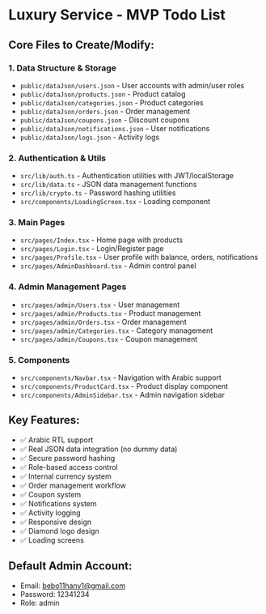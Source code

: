 # Luxury Service - MVP Todo List

## Core Files to Create/Modify:

### 1. Data Structure & Storage
- `public/dataJson/users.json` - User accounts with admin/user roles
- `public/dataJson/products.json` - Product catalog
- `public/dataJson/categories.json` - Product categories
- `public/dataJson/orders.json` - Order management
- `public/dataJson/coupons.json` - Discount coupons
- `public/dataJson/notifications.json` - User notifications
- `public/dataJson/logs.json` - Activity logs

### 2. Authentication & Utils
- `src/lib/auth.ts` - Authentication utilities with JWT/localStorage
- `src/lib/data.ts` - JSON data management functions
- `src/lib/crypto.ts` - Password hashing utilities
- `src/components/LoadingScreen.tsx` - Loading component

### 3. Main Pages
- `src/pages/Index.tsx` - Home page with products
- `src/pages/Login.tsx` - Login/Register page
- `src/pages/Profile.tsx` - User profile with balance, orders, notifications
- `src/pages/AdminDashboard.tsx` - Admin control panel

### 4. Admin Management Pages
- `src/pages/admin/Users.tsx` - User management
- `src/pages/admin/Products.tsx` - Product management
- `src/pages/admin/Orders.tsx` - Order management
- `src/pages/admin/Categories.tsx` - Category management
- `src/pages/admin/Coupons.tsx` - Coupon management

### 5. Components
- `src/components/Navbar.tsx` - Navigation with Arabic support
- `src/components/ProductCard.tsx` - Product display component
- `src/components/AdminSidebar.tsx` - Admin navigation sidebar

## Key Features:
- ✅ Arabic RTL support
- ✅ Real JSON data integration (no dummy data)
- ✅ Secure password hashing
- ✅ Role-based access control
- ✅ Internal currency system
- ✅ Order management workflow
- ✅ Coupon system
- ✅ Notifications system
- ✅ Activity logging
- ✅ Responsive design
- ✅ Diamond logo design
- ✅ Loading screens

## Default Admin Account:
- Email: bebo11hany1@gmail.com
- Password: 12341234
- Role: admin